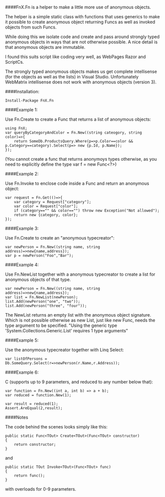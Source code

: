 ####FnX.Fn is a helper to make a little more use of anonymous objects. 

The helper is a simple static class with functions that uses generics to make it possible to create anonymous object returning Funcs as well as invoked objects from such Funcs.

While doing this we isolate code and create and pass around strongly typed anonymous objects in ways that are not otherwise possible. A nice detail is that anonymous objects are immutable.

I found this suits script like coding very well, as WebPages Razor and ScriptCs.

The strongly typed anonymous objects makes us get complete intellisense (for the objects as well as the lists) in Visual Studio. Unfortunately WebMatrix intellisense does not work with anonymous objects (version 3).

####Installation:

	Install-Package FnX.Fn

####Example 1:

Use Fn.Create to create a Func that returns a list of anonymous objects:

	using FnX;
	var queryByCategoryAndColor = Fn.New((string cateogory, string color)=>{
		return SomeDb.ProductsQuery.Where(p=>p.Color==color && p.Category==category).Select(p=> new {p.Id, p.Name});
	});

(You cannot create a func that returns anonymoys types otherwise, as you need to explicitly define the type var f = new Func<?>)

####Example 2:

Use Fn.Invoke to enclose code inside a Func and return an anonymous object:

	var request = Fn.Get(()=>{
		var category = Request["category"];
		var color = Request["color"];
		if (category=="" && color=="") throw new Exception("Not allowed");
		return new {category, color};
	});

####Example 3:

Use Fn.Create to create an "anonymous typecreator":

	var newPerson = Fn.New((string name, string address)=>new{name,address});
	var p = newPerson("Foo","Bar");

####Example 4:

Use Fn.NewList together with a anonymous typecreator to create a list for anonymous objects of that type.

	var newPerson = Fn.New((string name, string address)=>new{name,address});
    var list = Fn.NewList(newPerson);
    list.Add(newPerson("one", "two"));
    list.Add(newPerson("three", "four"));

The NewList returns an empty list with the anonymous object signature. Which is not possible otherwise as new List, just like new Func, needs the type argument to be specified.
"Using the generic type 'System.Collections.Generic.List<T>' requires 1 type arguments"

####Example 5:

Use the anonymous typecreator together with Linq Select:

	var listOfPersons = Db.SomeQuery.Select(r=>newPerson(r.Name,r.Address));

####Example 6:

C (supports up to 9 parameters, and reduced to any number below that):

	var function = Fn.New((int a, int b) => a + b);
    var reduced = function.New(1);

    var result = reduced(1);
    Assert.AreEqual(2,result);


####Notes

The code behind the scenes looks simply like this:

	public static Func<TOut> Create<TOut>(Func<TOut> constructor)
	{
		return constructor;
	}

and 

    public static TOut Invoke<TOut>(Func<TOut> func)
    {
        return func();
    }

with overloads for 0-9 parameters.

